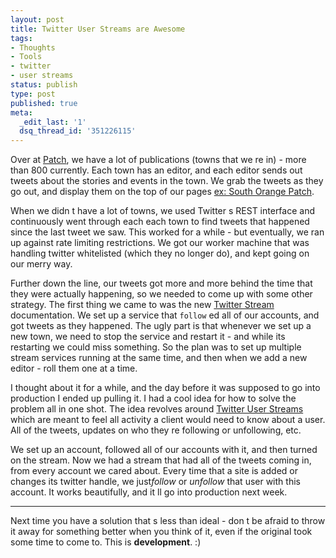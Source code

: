 ```yaml
---
layout: post
title: Twitter User Streams are Awesome
tags:
- Thoughts
- Tools
- twitter
- user streams
status: publish
type: post
published: true
meta:
  _edit_last: '1'
  dsq_thread_id: '351226115'
---
```

Over at <a href="http://patch.com/">Patch</a>, we have a lot of publications (towns that we re in) - more than 800 currently. Each town has an editor, and each editor sends out tweets about the stories and events in the town. We grab the tweets as they go out, and display them on the top of our pages <a href="http://southorange.patch.com/">ex: South Orange Patch</a>.

When we didn t have a lot of towns, we used Twitter s REST interface and continuously went through each each town to find tweets that happened since the last tweet we saw. This worked for a while - but eventually, we ran up against rate limiting restrictions. We got our worker machine that was handling twitter whitelisted (which they no longer do), and kept going on our merry way.

Further down the line, our tweets got more and more behind the time that they were actually happening, so we needed to come up with some other strategy. The first thing we came to was the new <a href="http://dev.twitter.com/pages/streaming_api">Twitter Stream</a> documentation. We set up a service that <code>follow</code> ed all of our accounts, and got tweets as they happened. The ugly part is that whenever we set up a new town, we need to stop the service and restart it - and while its restarting we could miss something. So the plan was to set up multiple stream services running at the same time, and then when we add a new editor - roll them one at a time.

I thought about it for a while, and the day before it was supposed to go into production I ended up pulling it. I had a cool idea for how to solve the problem all in one shot. The idea revolves around <a href="http://dev.twitter.com/pages/user_streams">Twitter User Streams</a> which are meant to feel all activity a client would need to know about a user. All of the tweets, updates on who they re following or unfollowing, etc.

We set up an account, followed all of our accounts with it, and then turned on the stream. Now we had a stream that had all of the tweets coming in, from every account we cared about. Every time that a site is added or changes its twitter handle, we just<em>follow</em> or <em>unfollow</em> that user with this account. It works beautifully, and it ll go into production next week.

<hr />

Next time you have a solution that s less than ideal - don t be afraid to throw it away for something better when you think of it, even if the original took some time to come to. This is <strong>development</strong>. :)
